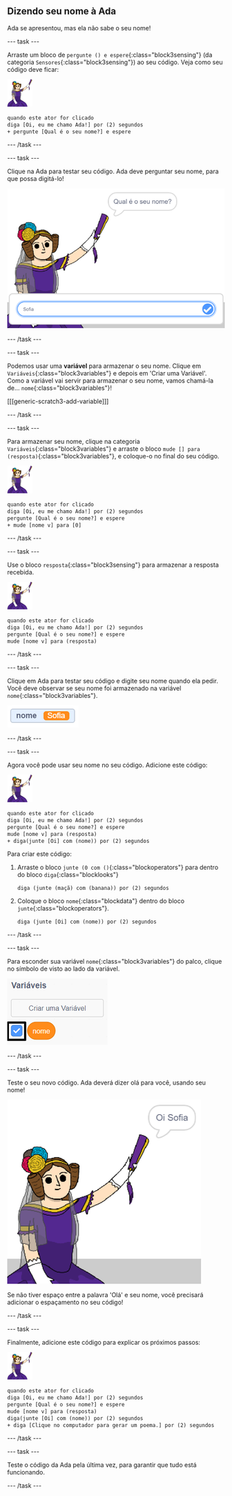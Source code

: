 ## Dizendo seu nome à Ada

Ada se apresentou, mas ela não sabe o seu nome!

--- task ---

Arraste um bloco de `pergunte () e espere`{:class="block3sensing"} (da categoria `Sensores`{:class="block3sensing"}) ao seu código. Veja como seu código deve ficar:

![ator Ada](images/ada-sprite.png)

```blocks3
quando este ator for clicado
diga [Oi, eu me chamo Ada!] por (2) segundos
+ pergunte [Qual é o seu nome?] e espere
```

--- /task ---

--- task ---

Clique na Ada para testar seu código. Ada deve perguntar seu nome, para que possa digitá-lo!

![ator Ada perguntando o seu nome](images/poetry-input.png)

--- /task ---

--- task ---

Podemos usar uma **variável** para armazenar o seu nome. Clique em `Variáveis`{:class="block3variables"} e depois em 'Criar uma Variável'. Como a variável vai servir para armazenar o seu nome, vamos chamá-la de... `nome`{:class="block3variables"}!

[[[generic-scratch3-add-variable]]]

--- /task ---

--- task ---

Para armazenar seu nome, clique na categoria `Variáveis`{:class="block3variables"} e arraste o bloco `mude [] para (resposta)`{:class="block3variables"}, e coloque-o no final do seu código.

![ator Ada](images/ada-sprite.png)

```blocks3
quando este ator for clicado
diga [Oi, eu me chamo Ada!] por (2) segundos
pergunte [Qual é o seu nome?] e espere
+ mude [nome v] para [0]
```

--- /task ---

--- task ---

Use o bloco `resposta`{:class="block3sensing"} para armazenar a resposta recebida.

![ator Ada](images/ada-sprite.png)

```blocks3
quando este ator for clicado
diga [Oi, eu me chamo Ada!] por (2) segundos
pergunte [Qual é o seu nome?] e espere
mude [nome v] para (resposta)
```

--- /task ---

--- task ---

Clique em Ada para testar seu código e digite seu nome quando ela pedir. Você deve observar se seu nome foi armazenado na variável `nome`{:class="block3variables"}.

![screenshot](images/poetry-name-test.png)

--- /task ---

--- task ---

Agora você pode usar seu nome no seu código. Adicione este código:

![ator Ada](images/ada-sprite.png)

```blocks3
quando este ator for clicado
diga [Oi, eu me chamo Ada!] por (2) segundos
pergunte [Qual é o seu nome?] e espere
mude [nome v] para (resposta)
+ diga(junte [Oi] com (nome)) por (2) segundos 
```

Para criar este código:

1. Arraste o bloco `junte (0 com ()`{:class="blockoperators"} para dentro do bloco `diga`{:class="blocklooks"}
    
    ```blocks3
    diga (junte (maçã) com (banana)) por (2) segundos
    ```

2. Coloque o bloco `nome`{:class="blockdata"} dentro do bloco `junte`{:class="blockoperators"}.
    
    ```blocks3
    diga (junte [Oi] com (nome)) por (2) segundos
    ```

--- /task ---

--- task ---

Para esconder sua variável `nome`{:class="block3variables"} do palco, clique no símbolo de visto ao lado da variável.

![definir variável nome](images/poetry-tick-annotated.png)

--- /task ---

--- task ---

Teste o seu novo código. Ada deverá dizer olá para você, usando seu nome!

![screenshot](images/poetry-name-test2.png)

Se não tiver espaço entre a palavra 'Olá' e seu nome, você precisará adicionar o espaçamento no seu código!

--- /task ---

--- task ---

Finalmente, adicione este código para explicar os próximos passos:

![ator Ada](images/ada-sprite.png)

```blocks3
quando este ator for clicado
diga [Oi, eu me chamo Ada!] por (2) segundos
pergunte [Qual é o seu nome?] e espere
mude [nome v] para (resposta)
diga(junte [Oi] com (nome)) por (2) segundos
+ diga [Clique no computador para gerar um poema.] por (2) segundos 
```

--- /task ---

--- task ---

Teste o código da Ada pela última vez, para garantir que tudo está funcionando.

--- /task ---